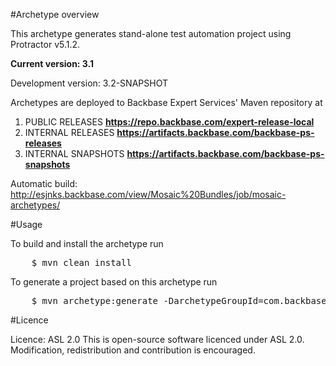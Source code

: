 #Archetype overview

This archetype generates stand-alone test automation project using Protractor v5.1.2.

**Current version: 3.1**

Development version: 3.2-SNAPSHOT

Archetypes are deployed to Backbase Expert Services' Maven repository at

1. PUBLIC RELEASES   					**https://repo.backbase.com/expert-release-local** 
2. INTERNAL RELEASES                	**https://artifacts.backbase.com/backbase-ps-releases**
3. INTERNAL SNAPSHOTS               	**https://artifacts.backbase.com/backbase-ps-snapshots**

Automatic build: http://esjnks.backbase.com/view/Mosaic%20Bundles/job/mosaic-archetypes/

#Usage

To build and install the archetype run

<pre>
	$ mvn clean install
</pre>

To generate a project based on this archetype run

<pre>
	$ mvn archetype:generate -DarchetypeGroupId=com.backbase.expert.tools -DarchetypeArtifactId=backbase-e2e-tests-archetype -DarchetypeVersion=3.2-SNAPSHOT
</pre>

#Licence 

Licence: ASL 2.0
This is open-source software licenced under ASL 2.0. Modification, redistribution and contribution is encouraged.

